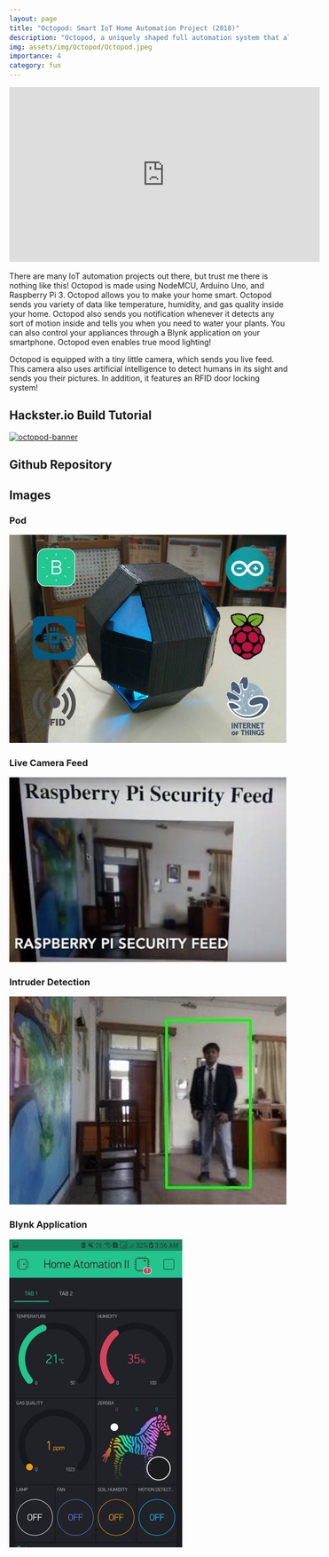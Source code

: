 ```yaml
---
layout: page
title: "Octopod: Smart IoT Home Automation Project (2018)"
description: "Octopod, a uniquely shaped full automation system that allows you to monitor your industry and keep security with AI and smart RFID locks"
img: assets/img/Octopod/Octopod.jpeg
importance: 4
category: fun
---
```


<iframe width="560" height="315" src="https://www.youtube.com/embed/BGC9mb7RiwI" title="YouTube video player" frameborder="0" allow="accelerometer; autoplay; clipboard-write; encrypted-media; gyroscope; picture-in-picture" allowfullscreen></iframe><br/>

There are many IoT automation projects out there, but trust me there is nothing like this! Octopod is made using NodeMCU, Arduino Uno, and Raspberry Pi 3. Octopod allows you to make your home smart. Octopod sends you variety of data like temperature, humidity, and gas quality inside your home. Octopod also sends you notification whenever it detects any sort of motion inside and tells you when you need to water your plants. You can also control your appliances through a Blynk application on your smartphone. Octopod even enables true mood lighting!

Octopod is equipped with a tiny little camera, which sends you live feed. This camera also uses artificial intelligence to detect humans in its sight and sends you their pictures. In addition, it features an RFID door locking system!

## Hackster.io Build Tutorial
<a href="https://www.hackster.io/sakshambhutani2001/octopod-smart-iot-home-industry-automation-project-fa939b" target="_blank">
    <img alt="octopod-banner" src="https://www.sakshambhutani.xyz/images/Octopod/Octopod-Banner.png">
</a>

## Github Repository
<div class="github-card" data-github="saksham2001/Octopod_v1" data-width="400" data-height="278" data-theme="medium"></div>
<script src="//cdn.jsdelivr.net/github-cards/latest/widget.js"></script>

## Images

### Pod
![Pod](assets/img/Octopod/pod.jpeg)

### Live Camera Feed
![Live Camera Feed](assets/img/Octopod/rpi-feed.jpeg)

### Intruder Detection
![Intruder Detection](assets/img/Octopod/human-detection.jpeg)

### Blynk Application
![Blynk Control Application](assets/img/Octopod/blynk-app.jpeg)